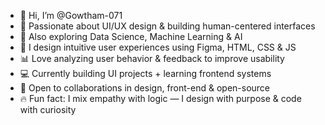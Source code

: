 - 👋 Hi, I’m @Gowtham-071  
- 🎨 Passionate about UI/UX design & building human-centered interfaces  
- 🚀 Also exploring Data Science, Machine Learning & AI  
- 🧠 I design intuitive user experiences using Figma, HTML, CSS & JS  
- 📊 Love analyzing user behavior & feedback to improve usability  
- 💻 Currently building UI projects + learning frontend systems  
- 🤝 Open to collaborations in design, front-end & open-source  
- 🔥 Fun fact: I mix empathy with logic — I design with purpose & code with curiosity

